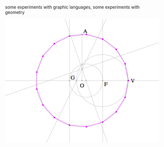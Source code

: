 some experiments with graphic languages, some experiments with geometry

![](heptadecagon/heptadecagon.png)
